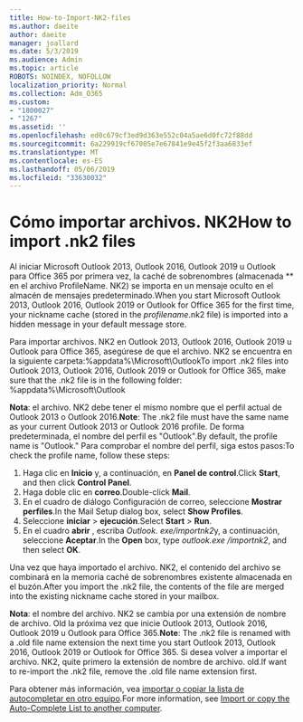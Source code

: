 ```yaml
---
title: How-to-Import-NK2-files
ms.author: daeite
author: daeite
manager: joallard
ms.date: 5/3/2019
ms.audience: Admin
ms.topic: article
ROBOTS: NOINDEX, NOFOLLOW
localization_priority: Normal
ms.collection: Adm_O365
ms.custom:
- "1800027"
- "1267"
ms.assetid: ''
ms.openlocfilehash: ed0c679cf3ed9d363e552c04a5ae6d0fc72f88dd
ms.sourcegitcommit: 6a229919cf67005e7e67841e9e45f2f3aa6833ef
ms.translationtype: MT
ms.contentlocale: es-ES
ms.lasthandoff: 05/06/2019
ms.locfileid: "33630032"
---
```

# <a name="how-to-import-nk2-files"></a><span data-ttu-id="08e25-102">Cómo importar archivos. NK2</span><span class="sxs-lookup"><span data-stu-id="08e25-102">How to import .nk2 files</span></span> 

<span data-ttu-id="08e25-103">Al iniciar Microsoft Outlook 2013, Outlook 2016, Outlook 2019 u Outlook para Office 365 por primera vez, la caché de sobrenombres (almacenada \*\* en el archivo ProfileName. NK2) se importa en un mensaje oculto en el almacén de mensajes predeterminado.</span><span class="sxs-lookup"><span data-stu-id="08e25-103">When you start Microsoft Outlook 2013, Outlook 2016, Outlook 2019 or Outlook for Office 365 for the first time, your nickname cache (stored in the *profilename*.nk2 file) is imported into a hidden message in your default message store.</span></span>

<span data-ttu-id="08e25-104">Para importar archivos. NK2 en Outlook 2013, Outlook 2016, Outlook 2019 u Outlook para Office 365, asegúrese de que el archivo. NK2 se encuentra en la siguiente carpeta:%appdata%\Microsoft\Outlook</span><span class="sxs-lookup"><span data-stu-id="08e25-104">To import .nk2 files into Outlook 2013, Outlook 2016, Outlook 2019 or Outlook for Office 365, make sure that the .nk2 file is in the following folder: %appdata%\Microsoft\Outlook</span></span>

<span data-ttu-id="08e25-105">**Nota**: el archivo. NK2 debe tener el mismo nombre que el perfil actual de Outlook 2013 o Outlook 2016.</span><span class="sxs-lookup"><span data-stu-id="08e25-105">**Note**: The .nk2 file must have the same name as your current Outlook 2013 or Outlook 2016 profile.</span></span> <span data-ttu-id="08e25-106">De forma predeterminada, el nombre del perfil es "Outlook".</span><span class="sxs-lookup"><span data-stu-id="08e25-106">By default, the profile name is "Outlook."</span></span> <span data-ttu-id="08e25-107">Para comprobar el nombre del perfil, siga estos pasos:</span><span class="sxs-lookup"><span data-stu-id="08e25-107">To check the profile name, follow these steps:</span></span> 
1. <span data-ttu-id="08e25-108">Haga clic en **Inicio** y, a continuación, en **Panel de control**.</span><span class="sxs-lookup"><span data-stu-id="08e25-108">Click **Start**, and then click **Control Panel**.</span></span>
2. <span data-ttu-id="08e25-109">Haga doble clic en **correo**.</span><span class="sxs-lookup"><span data-stu-id="08e25-109">Double-click **Mail**.</span></span>
3. <span data-ttu-id="08e25-110">En el cuadro de diálogo Configuración de correo, seleccione **Mostrar perfiles**.</span><span class="sxs-lookup"><span data-stu-id="08e25-110">In the Mail Setup dialog box, select **Show Profiles**.</span></span>
4. <span data-ttu-id="08e25-111">Seleccione **iniciar** > **ejecución**.</span><span class="sxs-lookup"><span data-stu-id="08e25-111">Select **Start** > **Run**.</span></span>
5. <span data-ttu-id="08e25-112">En el cuadro **abrir** , escriba *Outlook. exe/importnk2*y, a continuación, seleccione **Aceptar**.</span><span class="sxs-lookup"><span data-stu-id="08e25-112">In the **Open** box, type *outlook.exe /importnk2*, and then select **OK**.</span></span> 

<span data-ttu-id="08e25-113">Una vez que haya importado el archivo. NK2, el contenido del archivo se combinará en la memoria caché de sobrenombres existente almacenada en el buzón.</span><span class="sxs-lookup"><span data-stu-id="08e25-113">After you import the .nk2 file, the contents of the file are merged into the existing nickname cache stored in your mailbox.</span></span>

<span data-ttu-id="08e25-114">**Nota**: el nombre del archivo. NK2 se cambia por una extensión de nombre de archivo. Old la próxima vez que inicie Outlook 2013, Outlook 2016, Outlook 2019 u Outlook para Office 365.</span><span class="sxs-lookup"><span data-stu-id="08e25-114">**Note**: The .nk2 file is renamed with a .old file name extension the next time you start Outlook 2013, Outlook 2016, Outlook 2019 or Outlook for Office 365.</span></span> <span data-ttu-id="08e25-115">Si desea volver a importar el archivo. NK2, quite primero la extensión de nombre de archivo. old.</span><span class="sxs-lookup"><span data-stu-id="08e25-115">If want to re-import the .nk2 file, remove the .old file name extension first.</span></span>

<span data-ttu-id="08e25-116">Para obtener más información, vea [importar o copiar la lista de autocompletar en otro equipo](https://support.microsoft.com/en-us/help/2806550/how-to-import-nk2-files-into-outlook%).</span><span class="sxs-lookup"><span data-stu-id="08e25-116">For more information, see [Import or copy the Auto-Complete List to another computer](https://support.microsoft.com/en-us/help/2806550/how-to-import-nk2-files-into-outlook%).</span></span>